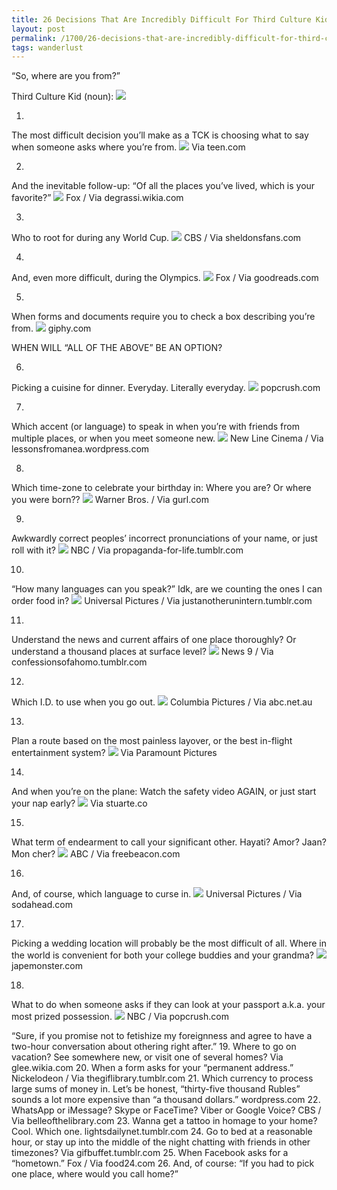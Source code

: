 ```yaml
---
title: 26 Decisions That Are Incredibly Difficult For Third Culture Kids
layout: post
permalink: /1700/26-decisions-that-are-incredibly-difficult-for-third-culture-kids/
tags: wanderlust
---
```


“So, where are you from?”

Third Culture Kid (noun):
![](https://web.archive.org/web/20140307004249im_/http://s3-ec.buzzfed.com/static/2014-01/enhanced/webdr07/28/14/enhanced-buzz-24099-1390936100-17.jpg)

1.
The most difficult decision you’ll make as a TCK is choosing what to say when someone asks where you’re from.
![](https://web.archive.org/web/20140307015646im_/http://s3-ec.buzzfed.com/static/2014-01/enhanced/webdr05/28/14/anigif_enhanced-buzz-7267-1390936325-6.gif)
Via teen.com

2.
And the inevitable follow-up: “Of all the places you’ve lived, which is your favorite?”
![](https://web.archive.org/web/20141027234835im_/http://s3-ec.buzzfed.com/static/2014-01/enhanced/webdr07/28/14/anigif_enhanced-buzz-6661-1390937446-6.gif)
Fox / Via degrassi.wikia.com

3.
Who to root for during any World Cup.
![](https://web.archive.org/web/20160427091657im_/http://s3-ec.buzzfed.com/static/2014-01/enhanced/webdr06/28/14/anigif_enhanced-buzz-29462-1390937628-5.gif)
CBS / Via sheldonsfans.com

4.
And, even more difficult, during the Olympics.
![](https://web.archive.org/web/20160427090812im_/http://s3-ec.buzzfed.com/static/2014-01/enhanced/webdr06/28/14/anigif_enhanced-buzz-2198-1390937813-8.gif)
Fox / Via goodreads.com

5.
When forms and documents require you to check a box describing you’re from.
![](https://web.archive.org/web/20160427091659im_/http://s3-ec.buzzfed.com/static/2014-01/enhanced/webdr07/28/15/anigif_enhanced-buzz-6692-1390939269-25.gif)
giphy.com

WHEN WILL “ALL OF THE ABOVE” BE AN OPTION?

6.
Picking a cuisine for dinner. Everyday. Literally everyday.
![](https://web.archive.org/web/20160427090821im_/http://s3-ec.buzzfed.com/static/2014-01/enhanced/webdr07/28/15/anigif_enhanced-buzz-6661-1390939572-12.gif)
popcrush.com

7.
Which accent (or language) to speak in when you’re with friends from multiple places, or when you meet someone new.
![](https://web.archive.org/web/20160427090643im_/http://s3-ec.buzzfed.com/static/2014-01/enhanced/webdr06/28/15/anigif_enhanced-buzz-29462-1390939675-23.gif)
New Line Cinema / Via lessonsfromanea.wordpress.com

8.
Which time-zone to celebrate your birthday in: Where you are? Or where you were born??
![](https://web.archive.org/web/20160427090902im_/http://s3-ec.buzzfed.com/static/2014-01/enhanced/webdr05/28/15/anigif_enhanced-buzz-20576-1390939813-18.gif)
Warner Bros. / Via gurl.com

9.
Awkwardly correct peoples’ incorrect pronunciations of your name, or just roll with it?
![](https://web.archive.org/web/20160427090744im_/http://s3-ec.buzzfed.com/static/2014-01/enhanced/webdr07/28/15/anigif_enhanced-buzz-6620-1390939939-40.gif)
NBC / Via propaganda-for-life.tumblr.com

10.
“How many languages can you speak?” Idk, are we counting the ones I can order food in?
![](https://web.archive.org/web/20160427091630im_/http://s3-ec.buzzfed.com/static/2014-01/enhanced/webdr02/28/15/anigif_enhanced-buzz-5860-1390940029-15.gif)
Universal Pictures / Via justanotherunintern.tumblr.com

11.
Understand the news and current affairs of one place thoroughly? Or understand a thousand places at surface level?
![](https://web.archive.org/web/20160427085219im_/http://s3-ec.buzzfed.com/static/2014-01/enhanced/webdr07/28/15/anigif_enhanced-buzz-6669-1390940296-15.gif)
News 9 / Via confessionsofahomo.tumblr.com

12.
Which I.D. to use when you go out.
![](https://web.archive.org/web/20160427090938im_/http://s3-ec.buzzfed.com/static/2014-01/enhanced/webdr02/28/15/anigif_enhanced-buzz-5917-1390940334-18.gif)
Columbia Pictures / Via abc.net.au

13.
Plan a route based on the most painless layover, or the best in-flight entertainment system?
![](https://web.archive.org/web/20160427090217im_/http://s3-ec.buzzfed.com/static/2014-01/enhanced/webdr03/28/16/anigif_enhanced-buzz-25033-1390943649-10.gif)
Via Paramount Pictures

14.
And when you’re on the plane: Watch the safety video AGAIN, or just start your nap early?
![](https://web.archive.org/web/20160427091748im_/http://s3-ec.buzzfed.com/static/2014-01/enhanced/webdr02/28/16/anigif_enhanced-buzz-17541-1390943769-8.gif)
Via stuarte.co

15.
What term of endearment to call your significant other. Hayati? Amor? Jaan? Mon cher?
![](https://web.archive.org/web/20160427082657im_/http://s3-ec.buzzfed.com/static/2014-01/enhanced/webdr06/28/15/anigif_enhanced-buzz-1107-1390941294-6.gif)
ABC / Via freebeacon.com

16.
And, of course, which language to curse in.
![](https://web.archive.org/web/20160427091205im_/http://s3-ec.buzzfed.com/static/2014-01/enhanced/webdr06/28/15/anigif_enhanced-buzz-661-1390941551-6.gif)
Universal Pictures / Via sodahead.com

17.
Picking a wedding location will probably be the most difficult of all. Where in the world is convenient for both your college buddies and your grandma?
![](https://web.archive.org/web/20160427090852im_/http://s3-ec.buzzfed.com/static/2014-01/enhanced/webdr02/28/15/anigif_enhanced-buzz-17487-1390941774-4.gif)
japemonster.com

18.
What to do when someone asks if they can look at your passport a.k.a. your most prized possession.
![](https://web.archive.org/web/20160427091752im_/http://s3-ec.buzzfed.com/static/2014-01/enhanced/webdr02/28/14/anigif_enhanced-buzz-5896-1390937496-10.gif)
NBC / Via popcrush.com

“Sure, if you promise not to fetishize my foreignness and agree to have a two-hour conversation about othering right after.”
19.
Where to go on vacation? See somewhere new, or visit one of several homes?
Via glee.wikia.com
20.
When a form asks for your “permanent address.”
Nickelodeon / Via thegiflibrary.tumblr.com
21.
Which currency to process large sums of money in. Let’s be honest, “thirty-five thousand Rubles” sounds a lot more expensive than “a thousand dollars.”
wordpress.com
22.
WhatsApp or iMessage? Skype or FaceTime? Viber or Google Voice?
CBS / Via belleofthelibrary.com
23.
Wanna get a tattoo in homage to your home? Cool. Which one.
lightsdailynet.tumblr.com
24.
Go to bed at a reasonable hour, or stay up into the middle of the night chatting with friends in other timezones?
Via gifbuffet.tumblr.com
25.
When Facebook asks for a “hometown.”
Fox / Via food24.com
26.
And, of course: “If you had to pick one place, where would you call home?”
